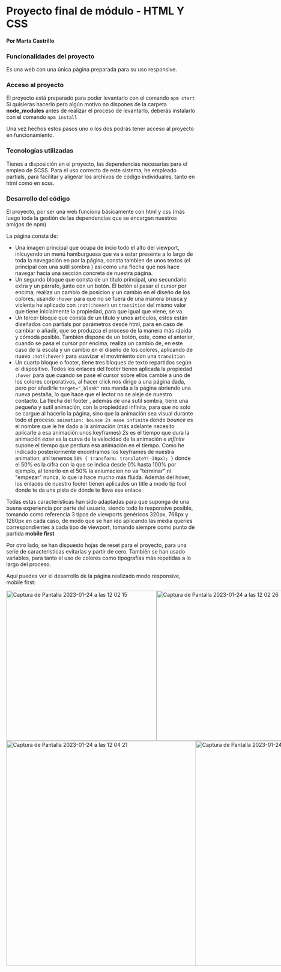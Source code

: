 # Proyecto final de módulo - HTML Y CSS

#### Por Marta Castrillo

### Funcionalidades del proyecto

Es una web con una única página preparada para su uso responsive.

### Acceso al proyecto

El proyecto está preparado para poder levantarlo con el comando `npm start` Si quisieras hacerlo pero algún motivo no dispones de la carpeta **node_modules** antes de realizar el proceso de levantarlo, deberás instalarlo con el comando `npm install`

Una vez hechos estos pasos uno o los dos podrás tener acceso al proyecto en funcionamiento.

### Tecnologías utilizadas

Tienes a disposición en el proyecto, las dependencias necesarias para el empleo de SCSS. Para el uso correcto de este sistema, he empleado partials, para facilitar y aligerar los archivos de código individuales, tanto en html como en scss.

### Desarrollo del código

El proyecto, por ser una web funciona básicamente con html y css (más luego toda la gestión de las dependencias que se encargan nuestros amigos de npm)

La página consta de:

- Una imagen principal que ocupa de incio todo el alto del viewport, inlcuyendo un menú hamburguesa que va a estar presente a lo largo de toda la navegación en por la página, consta tambien de unos textos (el principal con una sutil sombra ) así como una flecha que nos hace navegar hacia una sección concreta de nuestra página.
- Un segundo bloque que consta de un titulo principal, uno secundario extra y un párrafo, junto con un botón. El botón al pasar el cursor por encima, realiza un cambio de posicion y un cambio en el diseño de los colores, usando `:hover` para que no se fuera de una manera brusca y violenta he aplicado con `:not(:hover)` un `transition` del mismo valor que tiene inicialmente la propiedad, para que igual que viene, se va.
- Un tercer bloque que consta de un titulo y unos articulos, estos están diseñados con partials por parámetros desde html, para en caso de cambiar o añadir, que se produzca el proceso de la manera más rápida y cómoda posible. También dispone de un botón, este, como el anterior, cuando se pasa el cursor por encima, realiza un cambio de, en este caso de la escala y un cambio en el diseño de los colores, aplicando de nuevo `:not(:hover)` para suavizar el movimiento con una `transition`
- Un cuarto bloque o footer, tiene tres bloques de texto repartidos según el dispositivo. Todos los enlaces del footer tienen aplicada la propiedad `:hover` para que cuando se pase el cursor sobre ellos cambie a uno de los colores corporativos, al hacer click nos dirige a una página dada, pero por añadirle `target="_blank"` nos manda a la página abriendo una nueva pestaña, lo que hace que el lector no se aleje de nuestro contacto. La flecha del footer , además de una sutil sombra, tiene una pequeña y sutil animación, con la propieddad infinita, para que no solo se cargue al hacerlo la página, sino que la animación sea visual durante todo el proceso.
  `animation: bounce 2s ease infinite` donde _bounce_ es el nombre que le he dado a la animación (más adelante necesito aplicarle a esa animación unos keyframes) _2s_ es el tiempo que dura la animación _ease_ es la curva de la velocidad de la animación e _infinite_ supone el tiempo que perdura esa animación en el tiempo. Como he indicado posteriormente encontramos los keyframes de nuestra animation, ahí tenemos `50% { transform: translateY(-30px); }` donde el 50% es la cifra con la que se indica desde 0% hasta 100% por ejemplo, al tenerlo en el 50% la aniumacion no va "terminar" ni "empezar" nunca, lo que la hace mucho más fluida.
  Además del hover, los enlaces de nuestro footer tienen aplicados un title a modo tip tool donde te da una pista de dónde te lleva ese enlace.

Todas estas caracteristicas han sido adaptadas para que suponga de una buena experiencia por parte del usuario, siendo todo lo responsive posible, tomando como referencia 3 tipos de viewports genéricos 320px, 768px y 1280px en cada caso, de modo que se han ido aplicando las media queries correspondientes a cada tipo de viewport, tomando siempre como punto de partida **mobile first**

Por otro lado, se han dispuesto hojas de reset para el proyecto, para una serie de caracteristicas evitarlas y partir de cero. También se han usado variables, para tanto el uso de colores como tipografías más repetidas a lo largo del proceso.

Aquí puedes ver el desarrollo de la página realizado modo responsive, mobile first:
<div style='display:flex'>
<img height="400" alt="Captura de Pantalla 2023-01-24 a las 12 02 15" src="https://user-images.githubusercontent.com/112553001/214275820-032513b0-d936-4c37-8977-1d14d448ce7c.png">
<img height="400" alt="Captura de Pantalla 2023-01-24 a las 12 02 26" src="https://user-images.githubusercontent.com/112553001/214275846-0f809d26-4745-45a5-a153-4e1b078d26cc.png">
</div>
<div style='display:flex'>
<img width="600" alt="Captura de Pantalla 2023-01-24 a las 12 04 21" src="https://user-images.githubusercontent.com/112553001/214275593-eca700d3-a4f6-485b-b7ab-2e1d1eaf5134.png">
<img width="600" alt="Captura de Pantalla 2023-01-24 a las 12 00 25" src="https://user-images.githubusercontent.com/112553001/214275805-245de816-4f99-4ae0-aa26-2d40b25ac82a.png">
</div>

